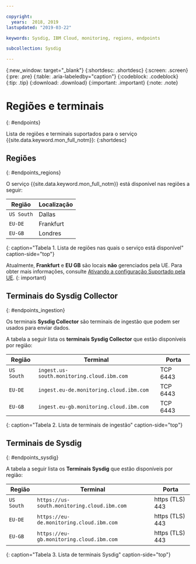 ```yaml
---

copyright:
  years:  2018, 2019
lastupdated: "2019-03-22"

keywords: Sysdig, IBM Cloud, monitoring, regions, endpoints

subcollection: Sysdig

---
```


{:new_window: target="_blank"}
{:shortdesc: .shortdesc}
{:screen: .screen}
{:pre: .pre}
{:table: .aria-labeledby="caption"}
{:codeblock: .codeblock}
{:tip: .tip}
{:download: .download}
{:important: .important}
{:note: .note}


# Regiões e terminais
{: #endpoints}

Lista de regiões e terminais suportados para o serviço {{site.data.keyword.mon_full_notm}}:
{:shortdesc}

## Regiões
{: #endpoints_regions}

O serviço {{site.data.keyword.mon_full_notm}} está disponível nas regiões a seguir:

| Região                | Localização  | 
|-----------------------|-----------|
| `US South`            | Dallas    | 
| `EU-DE`               | Frankfurt | 
| `EU-GB`               | Londres    | 
{: caption="Tabela 1. Lista de regiões nas quais o serviço está disponível" caption-side="top"} 

Atualmente, **Frankfurt** e **EU GB** são locais **não** gerenciados pela UE. Para obter mais informações, consulte [Ativando a configuração Suportado pela UE](/docs/account?topic=account-eu-hipaa-supported#bill_eusupported).
{: important}


## Terminais do Sysdig Collector
{: #endpoints_ingestion}

Os terminais **Sysdig Collector** são terminais de ingestão que podem ser usados para enviar dados.

A tabela a seguir lista os **terminais Sysdig Collector** que estão disponíveis por região:

| Região        | Terminal                                                  | Porta |
|---------------|-----------------------------------------------------------|------|
| `US South`    | `ingest.us-south.monitoring.cloud.ibm.com`                | TCP 6443 |
| `EU-DE`       | `ingest.eu-de.monitoring.cloud.ibm.com`                   | TCP 6443 | 
| `EU-GB`       | `ingest.eu-gb.monitoring.cloud.ibm.com`                   | TCP 6443 | 
{: caption="Tabela 2. Lista de terminais de ingestão" caption-side="top"} 



## Terminais de Sysdig
{: #endpoints_sysdig}

A tabela a seguir lista os **Terminais Sysdig** que estão disponíveis por região:

| Região       | Terminal                                                  | Porta |
|--------------|-----------------------------------------------------------|------|
| `US South`   | `https://us-south.monitoring.cloud.ibm.com `              | https (TLS) 443 |  
| `EU-DE`      | `https://eu-de.monitoring.cloud.ibm.com `                 | https (TLS) 443 |
| `EU-GB`      | `https://eu-gb.monitoring.cloud.ibm.com `                 | https (TLS) 443 |
{: caption="Tabela 3. Lista de terminais Sysdig" caption-side="top"} 


